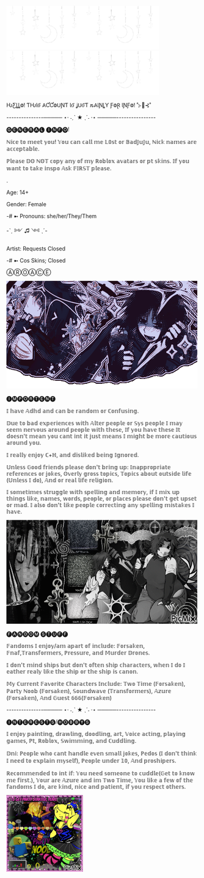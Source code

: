 ## 
![StarLights](Star.gif)![StarLights](Star.gif)![StarLights](Star.gif)![StarLights](Star.gif)

ǶƸȴȴⰙ! ƬǶƖⳜ 𐤠ƇƇⰙꓴƝƬ ƖⳜ ʝꓴⳜƬ 𐒄𐤠ƖƝȴƳ ƑⰙⱤ ƖƝƑⰙ! ˚⊱🪷⊰˚

 ---------------───── ⋆⋅ ˗ˏˋ ★ ˎˊ˗ ⋅⋆ ─────----------------
 
🅖🅔🅝🅔🅡🅐🅛 🅘🅝🅕🅞!  

ℕ𝕚𝕔𝕖 𝕥𝕠 𝕞𝕖𝕖𝕥 𝕪𝕠𝕦! 𝕐𝕠𝕦 𝕔𝕒𝕟 𝕔𝕒𝕝𝕝 𝕞𝕖 𝕃𝟘𝕤𝕥 𝕠𝕣 𝔹𝕒𝕕𝕁𝕦𝕁𝕦, ℕ𝕚𝕔𝕜 𝕟𝕒𝕞𝕖𝕤 𝕒𝕣𝕖 𝕒𝕔𝕔𝕖𝕡𝕥𝕒𝕓𝕝𝕖.

ℙ𝕝𝕖𝕒𝕤𝕖 𝔻𝕆 ℕ𝕆𝕋 𝕔𝕠𝕡𝕪 𝕒𝕟𝕪 𝕠𝕗 𝕞𝕪 ℝ𝕠𝕓𝕝𝕠𝕩 𝕒𝕧𝕒𝕥𝕒𝕣𝕤 𝕠𝕣 𝕡𝕥 𝕤𝕜𝕚𝕟𝕤. 𝕀𝕗 𝕪𝕠𝕦 𝕨𝕒𝕟𝕥 𝕥𝕠 𝕥𝕒𝕜𝕖 𝕚𝕟𝕤𝕡𝕠 𝔸𝕤𝕜 𝔽𝕀ℝ𝕊𝕋 𝕡𝕝𝕖𝕒𝕤𝕖. 

.

Age: 14+

Gender: Female

-# ➼ Pronouns: she/her/They/Them

-ˋˏ ༻ ♫ ༺ ˎˊ-

Artist: Requests Closed 

-# ➼ Cos Skins; Closed

ⒶⓇⓄⒶⒸⒺ

![StarLights](TwoTime1.gif)


🅘🅜🅟🅞🅡🅣🅔🅝🅣 

𝕀 𝕙𝕒𝕧𝕖 𝔸𝕕𝕙𝕕 𝕒𝕟𝕕 𝕔𝕒𝕟 𝕓𝕖 𝕣𝕒𝕟𝕕𝕠𝕞 𝕠𝕣 ℂ𝕠𝕟𝕗𝕦𝕤𝕚𝕟𝕘.  

𝔻𝕦𝕖 𝕥𝕠 𝕓𝕒𝕕 𝕖𝕩𝕡𝕖𝕣𝕚𝕖𝕟𝕔𝕖𝕤 𝕨𝕚𝕥𝕙 𝔸𝕝𝕥𝕖𝕣 𝕡𝕖𝕠𝕡𝕝𝕖 𝕠𝕣 𝕊𝕪𝕤 𝕡𝕖𝕠𝕡𝕝𝕖 𝕀 𝕞𝕒𝕪 𝕤𝕖𝕖𝕞 𝕟𝕖𝕣𝕧𝕠𝕦𝕤 𝕒𝕣𝕠𝕦𝕟𝕕 𝕡𝕖𝕠𝕡𝕝𝕖 𝕨𝕚𝕥𝕙 𝕥𝕙𝕖𝕤𝕖, 𝕀𝕗 𝕪𝕠𝕦 𝕙𝕒𝕧𝕖 𝕥𝕙𝕖𝕤𝕖 𝕀𝕥 𝕕𝕠𝕖𝕤𝕟'𝕥 𝕞𝕖𝕒𝕟 𝕪𝕠𝕦 𝕔𝕒𝕟𝕥 𝕚𝕟𝕥 𝕚𝕥 𝕛𝕦𝕤𝕥 𝕞𝕖𝕒𝕟𝕤 𝕀 𝕞𝕚𝕘𝕙𝕥 𝕓𝕖 𝕞𝕠𝕣𝕖 𝕔𝕒𝕦𝕥𝕚𝕠𝕦𝕤 𝕒𝕣𝕠𝕦𝕟𝕕 𝕪𝕠𝕦.

𝕀 𝕣𝕖𝕒𝕝𝕝𝕪 𝕖𝕟𝕛𝕠𝕪 ℂ+ℍ, 𝕒𝕟𝕕 𝕕𝕚𝕤𝕝𝕚𝕜𝕖𝕕 𝕓𝕖𝕚𝕟𝕘 𝕀𝕘𝕟𝕠𝕣𝕖𝕕.

𝕌𝕟𝕝𝕖𝕤𝕤 𝔾𝕠𝕠𝕕 𝕗𝕣𝕚𝕖𝕟𝕕𝕤 𝕡𝕝𝕖𝕒𝕤𝕖 𝕕𝕠𝕟'𝕥 𝕓𝕣𝕚𝕟𝕘 𝕦𝕡: 𝕀𝕟𝕒𝕡𝕡𝕣𝕠𝕡𝕣𝕚𝕒𝕥𝕖 𝕣𝕖𝕗𝕖𝕣𝕖𝕟𝕔𝕖𝕤 𝕠𝕣 𝕛𝕠𝕜𝕖𝕤, 𝕆𝕧𝕖𝕣𝕝𝕪 𝕘𝕣𝕠𝕤𝕤 𝕥𝕠𝕡𝕚𝕔𝕤, 𝕋𝕠𝕡𝕚𝕔𝕤 𝕒𝕓𝕠𝕦𝕥 𝕠𝕦𝕥𝕤𝕚𝕕𝕖 𝕝𝕚𝕗𝕖 (𝕌𝕟𝕝𝕖𝕤𝕤 𝕀 𝕕𝕠), 𝔸𝕟𝕕 𝕠𝕣 𝕣𝕖𝕒𝕝 𝕝𝕚𝕗𝕖 𝕣𝕖𝕝𝕚𝕘𝕚𝕠𝕟.

𝕀 𝕤𝕠𝕞𝕖𝕥𝕚𝕞𝕖𝕤 𝕤𝕥𝕣𝕦𝕘𝕘𝕝𝕖 𝕨𝕚𝕥𝕙 𝕤𝕡𝕖𝕝𝕝𝕚𝕟𝕘 𝕒𝕟𝕕 𝕞𝕖𝕞𝕠𝕣𝕪, 𝕚𝕗 𝕀 𝕞𝕚𝕩 𝕦𝕡 𝕥𝕙𝕚𝕟𝕘𝕤 𝕝𝕚𝕜𝕖, 𝕟𝕒𝕞𝕖𝕤, 𝕨𝕠𝕣𝕕𝕤, 𝕡𝕖𝕠𝕡𝕝𝕖, 𝕠𝕣 𝕡𝕝𝕒𝕔𝕖𝕤 𝕡𝕝𝕖𝕒𝕤𝕖 𝕕𝕠𝕟'𝕥 𝕘𝕖𝕥 𝕦𝕡𝕤𝕖𝕥 𝕠𝕣 𝕞𝕒𝕕. 𝕀 𝕒𝕝𝕤𝕠 𝕕𝕠𝕟'𝕥 𝕝𝕚𝕜𝕖 𝕡𝕖𝕠𝕡𝕝𝕖 𝕔𝕠𝕣𝕣𝕖𝕔𝕥𝕚𝕟𝕘 𝕒𝕟𝕪 𝕤𝕡𝕖𝕝𝕝𝕚𝕟𝕘 𝕞𝕚𝕤𝕥𝕒𝕜𝕖𝕤 𝕀 𝕙𝕒𝕧𝕖.

![StarLights](TwoTime2.gif)

🅕🅐🅝🅓🅞🅜 🅢🅣🅤🅕🅕

𝔽𝕒𝕟𝕕𝕠𝕞𝕤 𝕀 𝕖𝕟𝕛𝕠𝕪/𝕒𝕞 𝕒𝕡𝕒𝕣𝕥 𝕠𝕗 𝕚𝕟𝕔𝕝𝕦𝕕𝕖: 𝔽𝕠𝕣𝕤𝕒𝕜𝕖𝕟, 𝔽𝕟𝕒𝕗,𝕋𝕣𝕒𝕟𝕤𝕗𝕠𝕣𝕞𝕖𝕣𝕤, ℙ𝕣𝕖𝕤𝕤𝕦𝕣𝕖, 𝕒𝕟𝕕 𝕄𝕦𝕣𝕕𝕖𝕣 𝔻𝕣𝕠𝕟𝕖𝕤.

𝕀 𝕕𝕠𝕟'𝕥 𝕞𝕚𝕟𝕕 𝕤𝕙𝕚𝕡𝕤 𝕓𝕦𝕥 𝕕𝕠𝕟'𝕥 𝕠𝕗𝕥𝕖𝕟 𝕤𝕙𝕚𝕡 𝕔𝕙𝕒𝕣𝕒𝕔𝕥𝕖𝕣𝕤, 𝕨𝕙𝕖𝕟 𝕀 𝕕𝕠 𝕀 𝕖𝕒𝕥𝕙𝕖𝕣 𝕣𝕖𝕒𝕝𝕪 𝕝𝕚𝕜𝕖 𝕥𝕙𝕖 𝕤𝕙𝕚𝕡 𝕠𝕣 𝕥𝕙𝕖 𝕤𝕙𝕚𝕡 𝕚𝕤 𝕔𝕒𝕟𝕠𝕟. 

𝕄𝕪 ℂ𝕦𝕣𝕣𝕖𝕟𝕥 𝔽𝕒𝕧𝕠𝕣𝕚𝕥𝕖 ℂ𝕙𝕒𝕣𝕒𝕔𝕥𝕖𝕣𝕤 𝕀𝕟𝕔𝕝𝕦𝕕𝕖: 𝕋𝕨𝕠 𝕋𝕚𝕞𝕖 (𝔽𝕠𝕣𝕤𝕒𝕜𝕖𝕟), ℙ𝕒𝕣𝕥𝕪 ℕ𝕠𝕠𝕓 (𝔽𝕠𝕣𝕤𝕒𝕜𝕖𝕟), 𝕊𝕠𝕦𝕟𝕕𝕨𝕒𝕧𝕖 (𝕋𝕣𝕒𝕟𝕤𝕗𝕠𝕣𝕞𝕖𝕣𝕤), 𝔸𝕫𝕦𝕣𝕖 (𝔽𝕠𝕣𝕤𝕒𝕜𝕖𝕟),  𝔸𝕟𝕕 𝔾𝕦𝕖𝕤𝕥 𝟞𝟞𝟞(𝔽𝕠𝕣𝕤𝕒𝕜𝕖𝕟)

---------------───── ⋆⋅ ˗ˏˋ ★ ˎˊ˗ ⋅⋆ ─────----------------
 
🅘🅝🅣🅔🅡🅔🅢🅣🅢/🅗🅞🅑🅑🅨🅢 

𝕀 𝕖𝕟𝕛𝕠𝕪 𝕡𝕒𝕚𝕟𝕥𝕚𝕟𝕘, 𝕕𝕣𝕒𝕨𝕝𝕚𝕟𝕘, 𝕕𝕠𝕠𝕕𝕝𝕚𝕟𝕘, 𝕒𝕣𝕥, 𝕍𝕠𝕚𝕔𝕖 𝕒𝕔𝕥𝕚𝕟𝕘, 𝕡𝕝𝕒𝕪𝕚𝕟𝕘 𝕘𝕒𝕞𝕖𝕤, ℙ𝕥, ℝ𝕠𝕓𝕝𝕠𝕩, 𝕊𝕨𝕚𝕞𝕞𝕚𝕟𝕘, 𝕒𝕟𝕕 ℂ𝕦𝕕𝕕𝕝𝕚𝕟𝕘.

𝔻𝕟𝕚: ℙ𝕖𝕠𝕡𝕝𝕖 𝕨𝕙𝕠 𝕔𝕒𝕟𝕥 𝕙𝕒𝕟𝕕𝕝𝕖 𝕖𝕧𝕖𝕟 𝕤𝕞𝕒𝕝𝕝 𝕛𝕠𝕜𝕖𝕤, ℙ𝕖𝕕𝕠𝕤 (𝕀 𝕕𝕠𝕟'𝕥 𝕥𝕙𝕚𝕟𝕜 𝕀 𝕟𝕖𝕖𝕕 𝕥𝕠 𝕖𝕩𝕡𝕝𝕒𝕚𝕟 𝕞𝕪𝕤𝕖𝕝𝕗), ℙ𝕖𝕠𝕡𝕝𝕖 𝕦𝕟𝕕𝕖𝕣 𝟙𝟘, 𝔸𝕟𝕕 𝕡𝕣𝕠𝕤𝕙𝕚𝕡𝕖𝕣𝕤.

ℝ𝕖𝕔𝕠𝕞𝕞𝕖𝕟𝕕𝕖𝕕 𝕥𝕠 𝕚𝕟𝕥 𝕚𝕗: 𝕐𝕠𝕦 𝕟𝕖𝕖𝕕 𝕤𝕠𝕞𝕖𝕠𝕟𝕖 𝕥𝕠 𝕔𝕦𝕕𝕕𝕝𝕖(𝔾𝕖𝕥 𝕥𝕠 𝕜𝕟𝕠𝕨 𝕞𝕖 𝕗𝕚𝕣𝕤𝕥.), 𝕐𝕠𝕦𝕣 𝕒𝕣𝕖 𝔸𝕫𝕦𝕣𝕖 𝕒𝕟𝕕 𝕚𝕞 𝕋𝕨𝕠 𝕋𝕚𝕞𝕖, 𝕐𝕠𝕦 𝕝𝕚𝕜𝕖 𝕒 𝕗𝕖𝕨 𝕠𝕗 𝕥𝕙𝕖 𝕗𝕒𝕟𝕕𝕠𝕞𝕤 𝕀 𝕕𝕠, 𝕒𝕣𝕖 𝕜𝕚𝕟𝕕, 𝕟𝕚𝕔𝕖 𝕒𝕟𝕕 𝕡𝕒𝕥𝕚𝕖𝕟𝕥, 𝕚𝕗 𝕪𝕠𝕦 𝕣𝕖𝕤𝕡𝕖𝕔𝕥 𝕠𝕥𝕙𝕖𝕣𝕤. 

![StarLights](PartyNoob.gif) 
